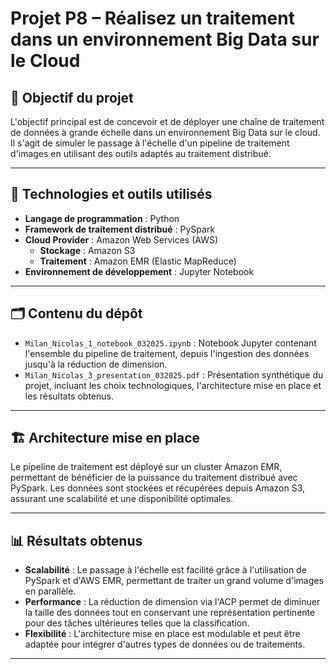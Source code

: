 # Projet P8 – Réalisez un traitement dans un environnement Big Data sur le Cloud

## 🎯 Objectif du projet

L'objectif principal est de concevoir et de déployer une chaîne de traitement de données à grande échelle dans un environnement Big Data sur le cloud. Il s'agit de simuler le passage à l'échelle d'un pipeline de traitement d'images en utilisant des outils adaptés au traitement distribué.

---

## 🧰 Technologies et outils utilisés

- **Langage de programmation** : Python
- **Framework de traitement distribué** : PySpark
- **Cloud Provider** : Amazon Web Services (AWS)
  - **Stockage** : Amazon S3
  - **Traitement** : Amazon EMR (Elastic MapReduce)
- **Environnement de développement** : Jupyter Notebook

---

## 🗂️ Contenu du dépôt

- `Milan_Nicolas_1_notebook_032025.ipynb` : Notebook Jupyter contenant l'ensemble du pipeline de traitement, depuis l'ingestion des données jusqu'à la réduction de dimension.
- `Milan_Nicolas_3_presentation_032025.pdf` : Présentation synthétique du projet, incluant les choix technologiques, l'architecture mise en place et les résultats obtenus.

---

## 🏗️ Architecture mise en place

Le pipeline de traitement est déployé sur un cluster Amazon EMR, permettant de bénéficier de la puissance du traitement distribué avec PySpark. Les données sont stockées et récupérées depuis Amazon S3, assurant une scalabilité et une disponibilité optimales.

---

## 📊 Résultats obtenus

- **Scalabilité** : Le passage à l'échelle est facilité grâce à l'utilisation de PySpark et d'AWS EMR, permettant de traiter un grand volume d'images en parallèle.
- **Performance** : La réduction de dimension via l'ACP permet de diminuer la taille des données tout en conservant une représentation pertinente pour des tâches ultérieures telles que la classification.
- **Flexibilité** : L'architecture mise en place est modulable et peut être adaptée pour intégrer d'autres types de données ou de traitements.

---
